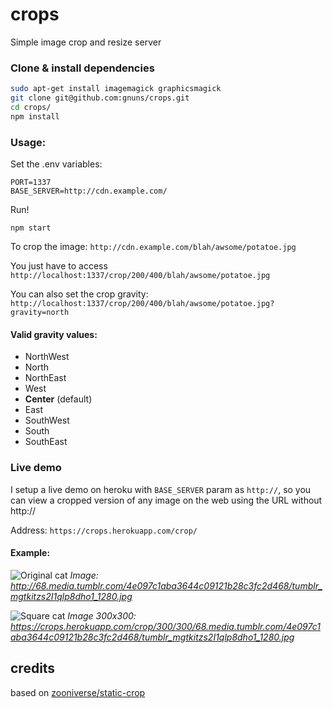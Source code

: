 # crops
Simple image crop and resize server

### Clone & install dependencies
```sh
sudo apt-get install imagemagick graphicsmagick
git clone git@github.com:gnuns/crops.git
cd crops/
npm install
```

### Usage:
Set the .env variables:
```
PORT=1337
BASE_SERVER=http://cdn.example.com/
```

Run!
```
npm start
```

To crop the image:
`http://cdn.example.com/blah/awsome/potatoe.jpg`

You just have to access
`http://localhost:1337/crop/200/400/blah/awsome/potatoe.jpg`


You can also set the crop gravity:
`http://localhost:1337/crop/200/400/blah/awsome/potatoe.jpg?gravity=north`


#### Valid gravity values:
* NorthWest
* North
* NorthEast
* West
* **Center** (default)
* East
* SouthWest
* South
* SouthEast


### Live demo

I setup a live demo on heroku  with `BASE_SERVER` param as `http://`, so you can view a cropped version of any image on the web using the URL without http://

Address: `https://crops.herokuapp.com/crop/`

#### Example:

![Original cat](http://68.media.tumblr.com/4e097c1aba3644c09121b28c3fc2d468/tumblr_mgtkitzs2I1qlp8dho1_1280.jpg)
*Image: http://68.media.tumblr.com/4e097c1aba3644c09121b28c3fc2d468/tumblr_mgtkitzs2I1qlp8dho1_1280.jpg*

![Square cat](https://crops.herokuapp.com/crop/300/300/68.media.tumblr.com/4e097c1aba3644c09121b28c3fc2d468/tumblr_mgtkitzs2I1qlp8dho1_1280.jpg)
*Image 300x300: https://crops.herokuapp.com/crop/300/300/68.media.tumblr.com/4e097c1aba3644c09121b28c3fc2d468/tumblr_mgtkitzs2I1qlp8dho1_1280.jpg*

## credits
based on [zooniverse/static-crop](https://github.com/zooniverse/static-crop)
